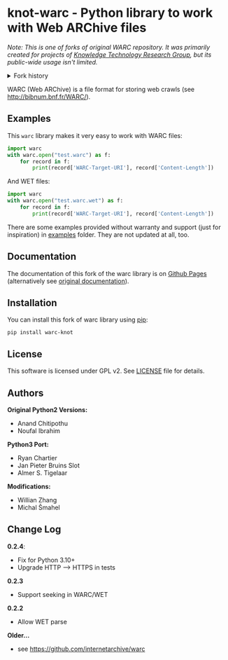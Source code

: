 # knot-warc - Python library to work with Web ARChive files

*Note: This is one of forks of original WARC repository. It was primarily created for projects of [Knowledge Technology Research Group](https://knot.fit.vutbr.cz/), but its public-wide usage isn't limited.*
<details>
<summary>Fork history</summary>

1. https://github.com/internetarchive/warc (original Python 2 library)
2. https://github.com/recrm/warc3 (Python 3 port)
3. https://github.com/jpbruinsslot/warc3 (Python 3 port)
4. https://github.com/Willian-Zhang/warc3 (WET support)
</details>

WARC (Web ARChive) is a file format for storing web crawls (see http://bibnum.bnf.fr/WARC/).

## Examples

This `warc` library makes it very easy to work with WARC files:
```python
import warc
with warc.open("test.warc") as f:
    for record in f:
        print(record['WARC-Target-URI'], record['Content-Length'])
```

And WET files:
```python
import warc
with warc.open("test.warc.wet") as f:
    for record in f:
        print(record['WARC-Target-URI'], record['Content-Length'])
```

There are some examples provided without warranty and support (just for inspiration) in [examples](https://github.com/KNOT-FIT-BUT/warc3/tree/master/examples) folder. They are not updated at all, too.

## Documentation

The documentation of this fork of the warc library is on [Github Pages](https://knot-fit-but.github.io/warc3) (alternatively see [original documentation](http://warc.readthedocs.org/)).

## Installation

You can install this fork of warc library using [pip](http://www.pip-installer.org/):
```shell
pip install warc-knot
```

## License

This software is licensed under GPL v2. See [LICENSE](http://github.com/internetarchive/warc/blob/master/LICENSE) file for details.

## Authors

**Original Python2 Versions:**
- Anand Chitipothu
- Noufal Ibrahim

**Python3 Port:**
- Ryan Chartier 
- Jan Pieter Bruins Slot
- Almer S. Tigelaar

**Modifications:**
- Willian Zhang
- Michal Šmahel

## Change Log

**0.2.4**:
- Fix for Python 3.10+
- Upgrade HTTP --> HTTPS in tests

**0.2.3**
- Support seeking in WARC/WET

**0.2.2**
- Allow WET parse

**Older...**
- see https://github.com/internetarchive/warc
